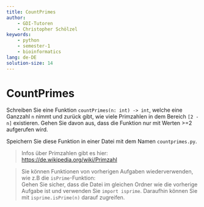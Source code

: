 ```yaml
---
title: CountPrimes
author:
    - GDI-Tutoren
    - Christopher Schölzel
keywords:
    - python
    - semester-1
    - bioinformatics
lang: de-DE
solution-size: 14
---
```


# CountPrimes

Schreiben Sie eine Funktion `countPrimes(n: int) -> int`, welche eine Ganzzahl `n` nimmt und zurück gibt, wie viele Primzahlen in dem Bereich `[2 - n]` existieren. Gehen Sie davon aus, dass die Funktion nur mit Werten >=2 aufgerufen wird.

Speichern Sie diese Funktion in einer Datei mit dem Namen `countprimes.py`.

> Infos über Primzahlen gibt es hier: https://de.wikipedia.org/wiki/Primzahl 

> Sie können Funktionen von vorherigen Aufgaben wiederverwenden, wie z.B die `isPrime`-Funktion:\
> Gehen Sie sicher, dass die Datei im gleichen Ordner wie die vorherige Aufgabe ist und verwenden Sie `import isprime`.
> Daraufhin können Sie mit `isprime.isPrime(n)` darauf zugreifen.
